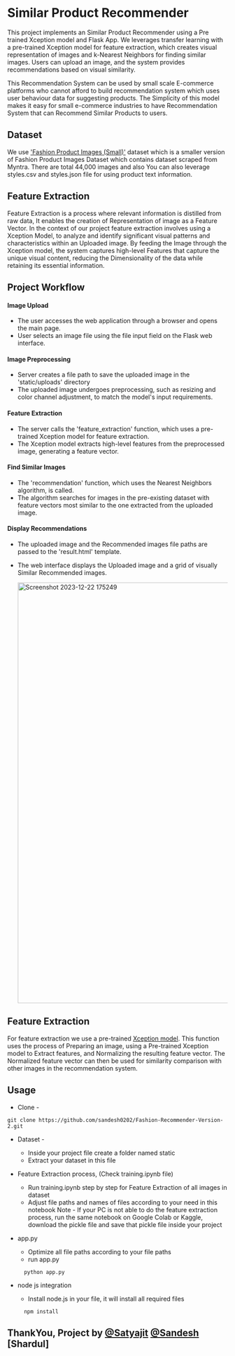 # Similar Product Recommender
This project implements an Similar Product Recommender using a Pre trained Xception model and Flask App. We leverages transfer learning with a pre-trained Xception model for feature extraction, which creates visual representation of images and k-Nearest Neighbors for finding similar images. Users can upload an image, and the system provides recommendations based on visual similarity.

This Recommendation System can be used by small scale E-commerce platforms who cannot afford to build recommendation system which uses user behaviour data for suggesting products. The Simplicity of this model makes it easy for small e-commerce industries to have Recommendation System that can Recommend Similar Products to users.

## Dataset 
We use ['Fashion Product Images (Small)'](https://www.kaggle.com/datasets/paramaggarwal/fashion-product-images-small/data) dataset which is a smaller version of Fashion Product Images Dataset which contains dataset scraped from Myntra. There are total 44,000 images and also You can also leverage styles.csv and styles.json file for using product text information.

## Feature Extraction
Feature Extraction is a process where relevant information is distilled from raw data, It enables the creation of Representation of image as a Feature Vector. In the context of our project feature extraction involves using a Xception Model, to analyze and identify significant visual patterns and characteristics within an Uploaded image. By feeding the Image through the Xception model, the system captures high-level Features that capture the unique visual content, reducing the Dimensionality of the data while retaining its essential information.

## Project Workflow
#### Image Upload
- The user accesses the web application through a browser and opens the main page.
- User selects an image file using the file input field on the Flask web interface.

#### Image Preprocessing
- Server creates a file path to save the uploaded image in the 'static/uploads' directory
- The uploaded image undergoes preprocessing, such as resizing and color channel adjustment, to match the model's input requirements.

#### Feature Extraction
- The server calls the 'feature_extraction' function, which uses a pre-trained Xception model for feature extraction.
- The Xception model extracts high-level features from the preprocessed image, generating a feature vector.
  
#### Find Similar Images
- The 'recommendation' function, which uses the Nearest Neighbors algorithm, is called.
- The algorithm searches for images in the pre-existing dataset with feature vectors most similar to the one extracted from the uploaded image.
  
#### Display Recommendations
- The uploaded image and the Recommended images file paths are passed to the 'result.html' template.
- The web interface displays the Uploaded image and a grid of visually Similar Recommended images.
  
  <img width="960" alt="Screenshot 2023-12-22 175249" src="https://github.com/sandesh0202/Fashion-Recommender-Version-2/assets/74035326/778ed2cd-3721-487b-b4a6-d880e48bf054">

## Feature Extraction 
For feature extraction we use a pre-trained [Xception model](https://www.tensorflow.org/api_docs/python/tf/keras/applications/xception/Xception). This function uses the process of Preparing an image, using a Pre-trained Xception model to Extract features, and Normalizing the resulting feature vector. The Normalized feature vector can then be used for similarity comparison with other images in the recommendation system.

## Usage 
- Clone - 
```
git clone https://github.com/sandesh0202/Fashion-Recommender-Version-2.git 
```
- Dataset -
  - Inside your project file create a folder named static
  - Extract your dataset in this file
    
- Feature Extraction process, (Check training.ipynb file)
  - Run training.ipynb step by step for Feature Extraction of all images in dataset
  - Adjust file paths and names of files according to your need in this notebook
  Note - If your PC is not able to do the feature extraction process, run the same notebook on Google Colab or Kaggle, download the pickle file and save that pickle file inside your project 

- app.py
  - Optimize all file paths according to your file paths
  - run app.py
  ```
    python app.py
  ```
- node js integration
  - Install node.js in your file, it will install all required files
  ```
    npm install
  ```

## ThankYou, Project by [@Satyajit](https://github.com/pik1989) [@Sandesh](https://github.com/sandesh0202) [Shardul]
 
